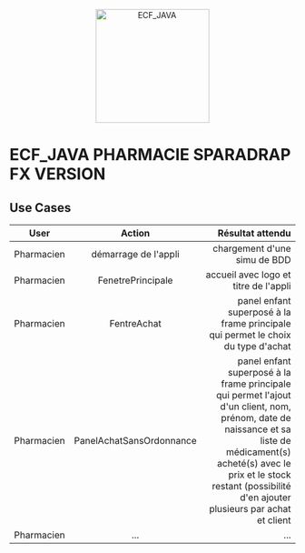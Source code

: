<p align="center">
<img src="https://cdn-icons-png.flaticon.com/512/4599/4599049.png" alt="ECF_JAVA" width="200"/>
</p>

# **ECF_JAVA PHARMACIE SPARADRAP FX VERSION**

## **Use Cases**
| User              | Action          | Résultat attendu |
| :----------------:|:---------------:| ----------------:|
|Pharmacien|démarrage de l'appli|chargement d'une simu de BDD|
|Pharmacien|FenetrePrincipale|accueil avec logo et titre de l'appli|
|Pharmacien|FentreAchat|panel enfant superposé à la frame principale qui permet le choix du type d'achat|
|Pharmacien|PanelAchatSansOrdonnance|panel enfant superposé à la frame principale qui permet l'ajout d'un client, nom, prénom, date de naissance et sa liste de médicament(s) acheté(s) avec le prix et le stock restant (possibilité d'en ajouter plusieurs par achat et client|
|Pharmacien|...|...|
